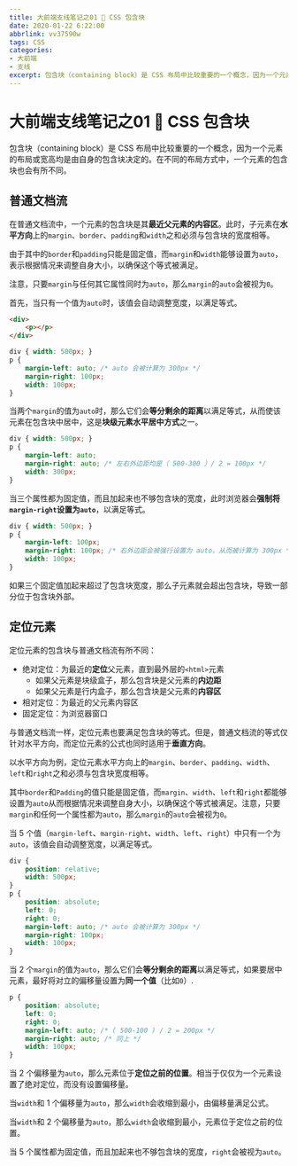 ```yaml
---
title: 大前端支线笔记之01 🧱 CSS 包含块
date: 2020-01-22 6:22:00
abbrlink: vv37590w
tags: CSS
categories: 
- 大前端
- 支线
excerpt: 包含块（containing block）是 CSS 布局中比较重要的一个概念，因为一个元素的布局或宽高均是由自身的包含块决定的。在不同的布局方式中，一个元素的包含块也会有所不同。
---
```


# 大前端支线笔记之01 🧱 CSS 包含块

包含块（containing block）是 CSS 布局中比较重要的一个概念，因为一个元素的布局或宽高均是由自身的包含块决定的。在不同的布局方式中，一个元素的包含块也会有所不同。

## 普通文档流

在普通文档流中，一个元素的包含块是其**最近父元素的内容区**。此时，子元素在**水平方向**上的`margin`、`border`、`padding`和`width`之和必须与包含块的宽度相等。

由于其中的`border`和`padding`只能是固定值，而`margin`和`width`能够设置为`auto`，表示根据情况来调整自身大小，以确保这个等式被满足。

注意，只要`margin`与任何其它属性同时为`auto`，那么`margin`的`auto`会被视为`0`。

首先，当只有一个值为`auto`时，该值会自动调整宽度，以满足等式。

```html
<div>
    <p></p>
</div>
```

```css
div { width: 500px; }
p {
    margin-left: auto; /* auto 会被计算为 300px */
    margin-right: 100px;
    width: 100px;
}
```

当两个`margin`的值为`auto`时，那么它们会**等分剩余的距离**以满足等式，从而使该元素在包含块中居中，这是**块级元素水平居中方式**之一。

```css
div { width: 500px; }
p {
    margin-left: auto; 
    margin-right: auto; /* 左右外边距均是（ 500-300 ）/ 2 = 100px */
    width: 300px;
}
```

当三个属性都为固定值，而且加起来也不够包含块的宽度，此时浏览器会**强制将`margin-right`设置为`auto`**，以满足等式。

```css
div { width: 500px; }
p {
    margin-left: 100px; 
    margin-right: 100px; /* 右外边距会被强行设置为 auto，从而被计算为 300px */
    width: 100px;
}
```

如果三个固定值加起来超过了包含块宽度，那么子元素就会超出包含块，导致一部分位于包含块外部。

## 定位元素

定位元素的包含块与普通文档流有所不同：

* 绝对定位：为最近的**定位**父元素，直到最外层的`<html>`元素
    * 如果父元素是块级盒子，那么包含块是父元素的**内边距**
    * 如果父元素是行内盒子，那么包含块是父元素的**内容区**
* 相对定位：为最近的父元素内容区
* 固定定位：为浏览器窗口

与普通文档流一样，定位元素也要满足包含块的等式。但是，普通文档流的等式仅针对水平方向，而定位元素的公式也同时适用于**垂直方向**。

以水平方向为例，定位元素水平方向上的`margin`、`border`、`padding`、`width`、`left`和`right`之和必须与包含块宽度相等。

其中`border`和`Padding`的值只能是固定值，而`margin`、`width`、`left`和`right`都能够设置为`auto`从而根据情况来调整自身大小，以确保这个等式被满足。注意，只要`margin`和任何一个属性都为`auto`，那么`margin`的`auto`会被视为`0`。

当 5 个值（`margin-left`、`margin-right`、`width`、`left`、`right`）中只有一个为`auto`，该值会自动调整宽度，以满足等式。

```css
div { 
    position: relative;
    width: 500px; 
}
p {
    position: absolute;
    left: 0;
    right: 0;
    margin-left: auto; /* auto 会被计算为 300px */
    margin-right: 100px;
    width: 100px;
}
```

当 2 个`margin`的值为`auto`，那么它们会**等分剩余的距离**以满足等式，如果要居中元素，最好将对立的偏移量设置为**同一个值**（比如`0`）.

```css
p {
    position: absolute;
    left: 0;
    right: 0;
    margin-left: auto; /* ( 500-100 ) / 2 = 200px */
    margin-right: auto; /* 同上 */
    width: 100px;
}
```

当 2 个偏移量为`auto`，那么元素位于**定位之前的位置**。相当于仅仅为一个元素设置了绝对定位，而没有设置偏移量。

当`width`和 1 个偏移量为`auto`，那么`width`会收缩到最小，由偏移量满足公式。

当`width`和 2 个偏移量为`auto`，那么`width`会收缩到最小，元素位于定位之前的位置。

当 5 个属性都为固定值，而且加起来也不够包含块的宽度，`right`会被视为`auto`。